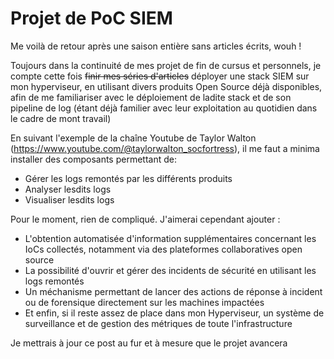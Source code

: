 # Projet de PoC SIEM

Me voilà de retour après une saison entière sans articles écrits, wouh !

Toujours dans la continuité de mes projet de fin de cursus et personnels, je compte cette fois ~~finir mes séries d'articles~~ déployer une stack SIEM sur mon hyperviseur, en utilisant divers produits Open Source déjà disponibles, afin de me familiariser avec le déploiement de ladite stack et de son pipeline de log (étant déjà familier avec leur exploitation au quotidien dans le cadre de mont travail)  

En suivant l'exemple de la chaîne Youtube de Taylor Walton (https://www.youtube.com/@taylorwalton_socfortress), il me faut a minima installer des composants permettant de:

*	Gérer les logs remontés par les différents produits
*	Analyser lesdits logs
*	Visualiser lesdits logs 

Pour le moment, rien de compliqué. J'aimerai cependant ajouter  :

*	L'obtention automatisée d'information supplémentaires concernant les IoCs collectés, notamment via des plateformes collaboratives open source
*	La possibilité d'ouvrir et gérer des incidents de sécurité en utilisant les logs remontés
*	Un méchanisme permettant de lancer des actions de réponse à incident ou de forensique directement sur les machines impactées
*	Et enfin, si il reste assez de place dans mon Hyperviseur, un système de surveillance et de gestion des métriques de toute l'infrastructure


Je mettrais à jour ce post au fur et à mesure que le projet avancera
